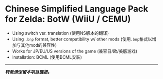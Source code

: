 # Chinese Simplified Language Pack for Zelda: BotW (WiiU / CEMU)

- Using switch ver. translation (使用NS版本的翻译)
- Using `.bnp`  format, better compatibility w/ other mods (使用`.bnp`格式以增加与其他mod的兼容性)
- Works for JP/EU/US versions of the game (兼容日/欧/美版游戏)
- Installation: BCML (使用BCML安装)



---

***转载请保留本项目链接。***


